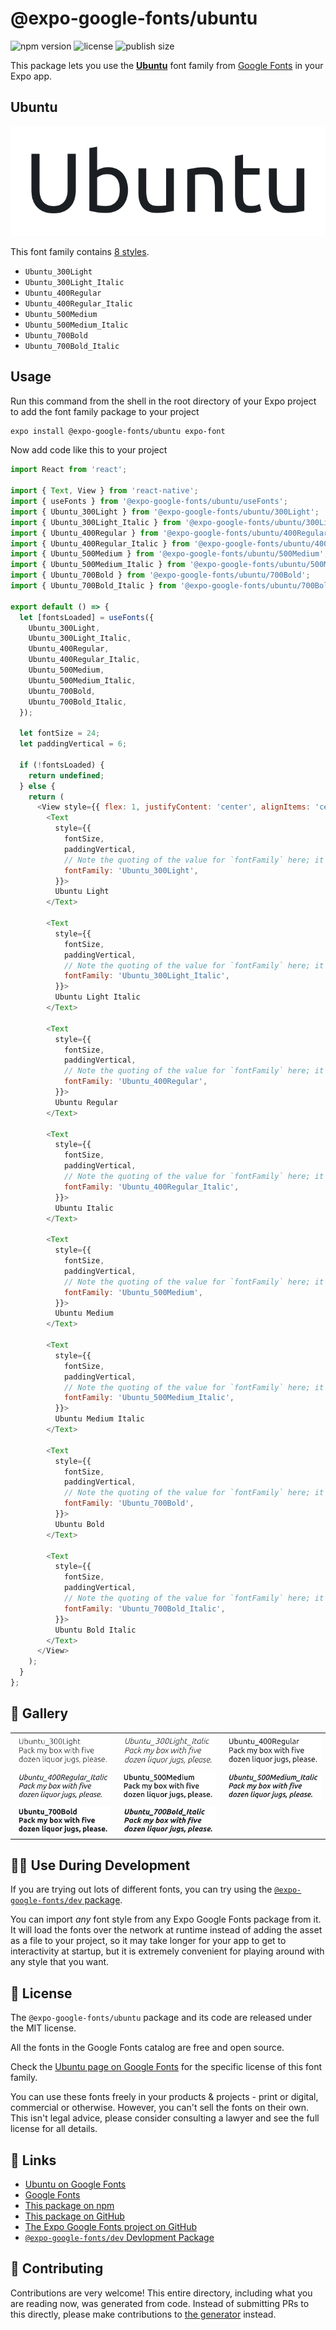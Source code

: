 # @expo-google-fonts/ubuntu

![npm version](https://flat.badgen.net/npm/v/@expo-google-fonts/ubuntu)
![license](https://flat.badgen.net/github/license/expo/google-fonts)
![publish size](https://flat.badgen.net/packagephobia/install/@expo-google-fonts/ubuntu)

This package lets you use the [**Ubuntu**](https://fonts.google.com/specimen/Ubuntu) font family from [Google Fonts](https://fonts.google.com/) in your Expo app.

## Ubuntu

![Ubuntu](./font-family.png)

This font family contains [8 styles](#-gallery).

- `Ubuntu_300Light`
- `Ubuntu_300Light_Italic`
- `Ubuntu_400Regular`
- `Ubuntu_400Regular_Italic`
- `Ubuntu_500Medium`
- `Ubuntu_500Medium_Italic`
- `Ubuntu_700Bold`
- `Ubuntu_700Bold_Italic`

## Usage

Run this command from the shell in the root directory of your Expo project to add the font family package to your project
```sh
expo install @expo-google-fonts/ubuntu expo-font
```

Now add code like this to your project
```js
import React from 'react';

import { Text, View } from 'react-native';
import { useFonts } from '@expo-google-fonts/ubuntu/useFonts';
import { Ubuntu_300Light } from '@expo-google-fonts/ubuntu/300Light';
import { Ubuntu_300Light_Italic } from '@expo-google-fonts/ubuntu/300Light_Italic';
import { Ubuntu_400Regular } from '@expo-google-fonts/ubuntu/400Regular';
import { Ubuntu_400Regular_Italic } from '@expo-google-fonts/ubuntu/400Regular_Italic';
import { Ubuntu_500Medium } from '@expo-google-fonts/ubuntu/500Medium';
import { Ubuntu_500Medium_Italic } from '@expo-google-fonts/ubuntu/500Medium_Italic';
import { Ubuntu_700Bold } from '@expo-google-fonts/ubuntu/700Bold';
import { Ubuntu_700Bold_Italic } from '@expo-google-fonts/ubuntu/700Bold_Italic';

export default () => {
  let [fontsLoaded] = useFonts({
    Ubuntu_300Light,
    Ubuntu_300Light_Italic,
    Ubuntu_400Regular,
    Ubuntu_400Regular_Italic,
    Ubuntu_500Medium,
    Ubuntu_500Medium_Italic,
    Ubuntu_700Bold,
    Ubuntu_700Bold_Italic,
  });

  let fontSize = 24;
  let paddingVertical = 6;

  if (!fontsLoaded) {
    return undefined;
  } else {
    return (
      <View style={{ flex: 1, justifyContent: 'center', alignItems: 'center' }}>
        <Text
          style={{
            fontSize,
            paddingVertical,
            // Note the quoting of the value for `fontFamily` here; it expects a string!
            fontFamily: 'Ubuntu_300Light',
          }}>
          Ubuntu Light
        </Text>

        <Text
          style={{
            fontSize,
            paddingVertical,
            // Note the quoting of the value for `fontFamily` here; it expects a string!
            fontFamily: 'Ubuntu_300Light_Italic',
          }}>
          Ubuntu Light Italic
        </Text>

        <Text
          style={{
            fontSize,
            paddingVertical,
            // Note the quoting of the value for `fontFamily` here; it expects a string!
            fontFamily: 'Ubuntu_400Regular',
          }}>
          Ubuntu Regular
        </Text>

        <Text
          style={{
            fontSize,
            paddingVertical,
            // Note the quoting of the value for `fontFamily` here; it expects a string!
            fontFamily: 'Ubuntu_400Regular_Italic',
          }}>
          Ubuntu Italic
        </Text>

        <Text
          style={{
            fontSize,
            paddingVertical,
            // Note the quoting of the value for `fontFamily` here; it expects a string!
            fontFamily: 'Ubuntu_500Medium',
          }}>
          Ubuntu Medium
        </Text>

        <Text
          style={{
            fontSize,
            paddingVertical,
            // Note the quoting of the value for `fontFamily` here; it expects a string!
            fontFamily: 'Ubuntu_500Medium_Italic',
          }}>
          Ubuntu Medium Italic
        </Text>

        <Text
          style={{
            fontSize,
            paddingVertical,
            // Note the quoting of the value for `fontFamily` here; it expects a string!
            fontFamily: 'Ubuntu_700Bold',
          }}>
          Ubuntu Bold
        </Text>

        <Text
          style={{
            fontSize,
            paddingVertical,
            // Note the quoting of the value for `fontFamily` here; it expects a string!
            fontFamily: 'Ubuntu_700Bold_Italic',
          }}>
          Ubuntu Bold Italic
        </Text>
      </View>
    );
  }
};

```

## 🔡 Gallery


||||
|-|-|-|
|![Ubuntu_300Light](.//300Light/Ubuntu_300Light.ttf.png)|![Ubuntu_300Light_Italic](.//300Light_Italic/Ubuntu_300Light_Italic.ttf.png)|![Ubuntu_400Regular](.//400Regular/Ubuntu_400Regular.ttf.png)||
|![Ubuntu_400Regular_Italic](.//400Regular_Italic/Ubuntu_400Regular_Italic.ttf.png)|![Ubuntu_500Medium](.//500Medium/Ubuntu_500Medium.ttf.png)|![Ubuntu_500Medium_Italic](.//500Medium_Italic/Ubuntu_500Medium_Italic.ttf.png)||
|![Ubuntu_700Bold](.//700Bold/Ubuntu_700Bold.ttf.png)|![Ubuntu_700Bold_Italic](.//700Bold_Italic/Ubuntu_700Bold_Italic.ttf.png)|||


## 👩‍💻 Use During Development

If you are trying out lots of different fonts, you can try using the [`@expo-google-fonts/dev` package](https://github.com/expo/google-fonts/tree/master/font-packages/dev#readme).

You can import *any* font style from any Expo Google Fonts package from it. It will load the fonts
over the network at runtime instead of adding the asset as a file to your project, so it may take longer
for your app to get to interactivity at startup, but it is extremely convenient
for playing around with any style that you want.

## 📖 License

The `@expo-google-fonts/ubuntu` package and its code are released under the MIT license.

All the fonts in the Google Fonts catalog are free and open source.

Check the [Ubuntu page on Google Fonts](https://fonts.google.com/specimen/Ubuntu) for the specific license of this font family.

You can use these fonts freely in your products & projects - print or digital, commercial or otherwise. However, you can't sell the fonts on their own. This isn't legal advice, please consider consulting a lawyer and see the full license for all details.

## 🔗 Links

- [Ubuntu on Google Fonts](https://fonts.google.com/specimen/Ubuntu)
- [Google Fonts](https://fonts.google.com/)
- [This package on npm](https://www.npmjs.com/package/@expo-google-fonts/ubuntu)
- [This package on GitHub](https://github.com/expo/google-fonts/tree/master/font-packages/ubuntu)
- [The Expo Google Fonts project on GitHub](https://github.com/expo/google-fonts)
- [`@expo-google-fonts/dev` Devlopment Package](https://github.com/expo/google-fonts/tree/master/font-packages/dev)

## 🤝 Contributing

Contributions are very welcome! This entire directory, including what you are reading now, was generated from code. Instead of submitting PRs to this directly, please make contributions to [the generator](https://github.com/expo/google-fonts/tree/master/packages/generator) instead.
